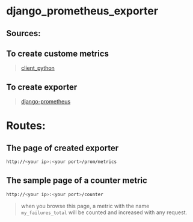 # django_prometheus_exporter


## Sources:

## To create custome metrics

> [client_python](https://github.com/prometheus/client_python)


## To create exporter

> [django-prometheus](https://github.com/korfuri/django-prometheus)


# Routes:

## The page of created exporter

```bash
http://<your ip>:<your port>/prom/metrics
```


## The sample page of a counter metric

```bash
http://<your ip>:<your port>/counter
```

> when you browse this page, a metric with the name `my_failures_total` will be counted and increased with any request.

